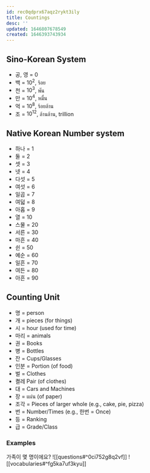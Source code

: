 ```yaml
---
id: rec0qdprx67aqz2rykt3ily
title: Countings
desc: ''
updated: 1646807678549
created: 1646393743934
---
```


## Sino-Korean System

- 공, 영 = 0
- 백 = $10^2$, ร้อย
- 천 = $10^3$, พัน
- 만 = $10^4$, หมื่น
- 억 = $10^8$, ร้อยล้าน
- 조 = $10^{12}$, ล้านล้าน, trillion

## Native Korean Number system

- 하나 = 1
- 둘 = 2
- 셋 = 3
- 넷 = 4
- 다섯 = 5
- 여섯 = 6
- 일곱 = 7
- 여덟 = 8
- 아홉 = 9
- 열 = 10
- 스물 = 20
- 서른 = 30
- 마흔 = 40
- 쉰 = 50
- 예순 = 60
- 일흔 = 70
- 여든 = 80
- 아흔 = 90

## Counting Unit

- 명 = person
- 개 = pieces (for things)
- 시 = hour (used for time)
- 마리 = animals
- 권 = Books
- 병 = Bottles
- 잔 = Cups/Glasses
- 인분 = Portion (of food)
- 벌 = Clothes
- 켤레 Pair (of clothes)
- 대 = Cars and Machines
- 장 = แผ่น (of paper)
- 조각 = Pieces of larger whole (e.g., cake, pie, pizza)
- 번 = Number/Times (e.g., 한번 = Once)
- 등 = Ranking
- 급 = Grade/Class

### Examples

가족이 몇 명이에요?
![[questions#^0ci752g8q2vf]]
![[vocabularies#^fg5ka7uf3kyu]]
